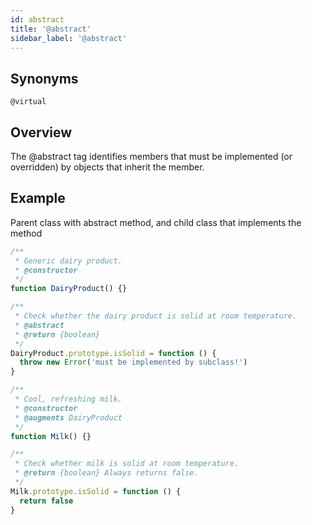 ```yaml
---
id: abstract
title: '@abstract'
sidebar_label: '@abstract'
---
```


## Synonyms

`@virtual`

## Overview

The @abstract tag identifies members that must be implemented (or overridden) by objects that inherit the member.

## Example

Parent class with abstract method, and child class that implements the method

```js
/**
 * Generic dairy product.
 * @constructor
 */
function DairyProduct() {}

/**
 * Check whether the dairy product is solid at room temperature.
 * @abstract
 * @return {boolean}
 */
DairyProduct.prototype.isSolid = function () {
  throw new Error('must be implemented by subclass!')
}

/**
 * Cool, refreshing milk.
 * @constructor
 * @augments DairyProduct
 */
function Milk() {}

/**
 * Check whether milk is solid at room temperature.
 * @return {boolean} Always returns false.
 */
Milk.prototype.isSolid = function () {
  return false
}
```
